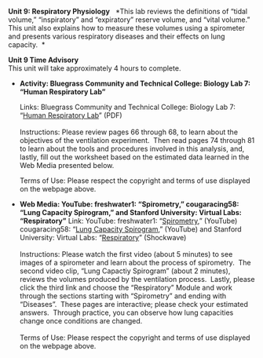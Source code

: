 **Unit 9: Respiratory Physiology** <span id="9"></span> 
*This lab reviews the definitions of “tidal volume,” “inspiratory” and
“expiratory” reserve volume, and “vital volume.” This unit also explains
how to measure these volumes using a spirometer and presents various
respiratory diseases and their effects on lung capacity.  *

**Unit 9 Time Advisory**  
This unit will take approximately 4 hours to complete.

-   **Activity: Bluegrass Community and Technical College: Biology Lab
    7: “Human Respiratory Lab”**

    Links: Bluegrass Community and Technical College: Biology Lab 7:
    “[Human Respiratory
    Lab](http://www.bluegrass.kctcs.edu/Natural_Sciences/Biology/BIO_139_Virtual_Lab/~/media/Bluegrass/Natural_Sciences/Biology/documents/lab7_human_respiratory.ashx)”
    (PDF)  
        
     Instructions: Please review pages 66 through 68, to learn about the
    objectives of the ventilation experiment.  Then read pages 74
    through 81 to learn about the tools and procedures involved in this
    analysis, and, lastly, fill out the worksheet based on the estimated
    data learned in the Web Media presented below.  
      
     Terms of Use: Please respect the copyright and terms of use
    displayed on the webpage above.

-   **Web Media: YouTube: freshwater1: “Spirometry,” cougaracing58:
    “Lung Capacity Spirogram,” and Stanford University: Virtual Labs:
    “Respiratory”**
    Link: YouTube: freshwater1:
    “[Spirometry](http://www.youtube.com/watch?v=y9eiVqddVVo&feature=related),”
    (YouTube) cougaracing58: “[Lung Capacity
    Spirogram](http://www.youtube.com/watch?v=dG_NdK-M2sY),” (YouTube)
    and Stanford University: Virtual Labs:
    “[Respiratory](http://virtuallabs.stanford.edu/demo/)” (Shockwave)  
        
     Instructions: Please watch the first video (about 5 minutes) to see
    images of a spirometer and learn about the process of spirometry. 
    The second video clip, “Lung Capactiy Spirogram” (about 2 minutes),
    reviews the volumes produced by the ventilation process.  Lastly,
    please click the third link and choose the “Respiratory” Module and
    work through the sections starting with “Spirometry” and ending with
    “Diseases”.  These pages are interactive; please check your
    estimated answers.  Through practice, you can observe how lung
    capacities change once conditions are changed.  
        
     Terms of Use: Please respect the copyright and terms of use
    displayed on the webpage above.


